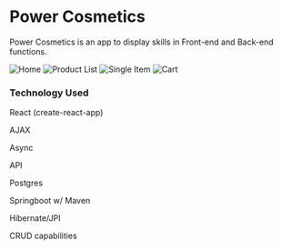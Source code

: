 # Power Cosmetics 

Power Cosmetics is an app to display skills in Front-end and Back-end functions.

![Home](https://i.ibb.co/CB55kCF/sc1.png)
![Product List](https://i.ibb.co/FHW1Wnw/sc2.png)
![Single Item](https://i.ibb.co/1vVCGgr/sc3.png)
![Cart](https://i.ibb.co/dgnMtQY/sc4.png)

### Technology Used

React (create-react-app)

AJAX

Async

API

Postgres

Springboot w/ Maven

Hibernate/JPI

CRUD capabilities



